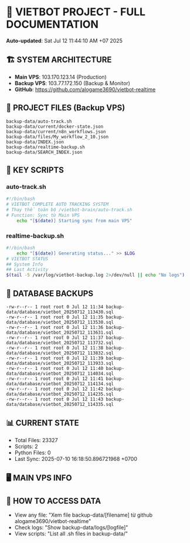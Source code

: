 # 🤖 VIETBOT PROJECT - FULL DOCUMENTATION
**Auto-updated**: Sat Jul 12 11:44:10 AM +07 2025

## 🏗️ SYSTEM ARCHITECTURE
- **Main VPS**: 103.170.123.14 (Production)
- **Backup VPS**: 103.77.172.150 (Backup & Monitor)
- **GitHub**: https://github.com/alogame3690/vietbot-realtime

## 📁 PROJECT FILES (Backup VPS)
```
backup-data/auto-track.sh
backup-data/current/docker-state.json
backup-data/current/n8n_workflows.json
backup-data/files/My_workflow_2_10.json
backup-data/INDEX.json
backup-data/realtime-backup.sh
backup-data/SEARCH_INDEX.json
```

## 🔧 KEY SCRIPTS
### auto-track.sh
```bash
#!/bin/bash
# VIETBOT COMPLETE AUTO TRACKING SYSTEM
# Thay thế toàn bộ /vietbot-brain/auto-track.sh
# Function: Sync từ Main VPS
    echo "[$(date)] Starting sync from main VPS"
```
### realtime-backup.sh
```bash
#!/bin/bash
    echo "[$(date)] Generating status..." >> $LOG
# VIETBOT STATUS
## System Info
## Last Activity
$(tail -5 /var/log/vietbot-backup.log 2>/dev/null || echo "No logs")
```

## 💾 DATABASE BACKUPS
```
-rw-r--r-- 1 root root 0 Jul 12 11:34 backup-data/database/vietbot_20250712_113430.sql
-rw-r--r-- 1 root root 0 Jul 12 11:35 backup-data/database/vietbot_20250712_113530.sql
-rw-r--r-- 1 root root 0 Jul 12 11:36 backup-data/database/vietbot_20250712_113631.sql
-rw-r--r-- 1 root root 0 Jul 12 11:37 backup-data/database/vietbot_20250712_113732.sql
-rw-r--r-- 1 root root 0 Jul 12 11:38 backup-data/database/vietbot_20250712_113832.sql
-rw-r--r-- 1 root root 0 Jul 12 11:39 backup-data/database/vietbot_20250712_113933.sql
-rw-r--r-- 1 root root 0 Jul 12 11:40 backup-data/database/vietbot_20250712_114034.sql
-rw-r--r-- 1 root root 0 Jul 12 11:41 backup-data/database/vietbot_20250712_114134.sql
-rw-r--r-- 1 root root 0 Jul 12 11:42 backup-data/database/vietbot_20250712_114235.sql
-rw-r--r-- 1 root root 0 Jul 12 11:43 backup-data/database/vietbot_20250712_114335.sql
```

## 📊 CURRENT STATE
- Total Files: 23327
- Scripts: 2
- Python Files: 0
- Last Sync: 2025-07-10 16:18:50.896721968 +0700

## 🖥️ MAIN VPS INFO


## 🚨 HOW TO ACCESS DATA
- View any file: "Xem file backup-data/[filename] từ github alogame3690/vietbot-realtime"
- Check logs: "Show backup-data/logs/[logfile]"
- View scripts: "List all .sh files in backup-data/"
